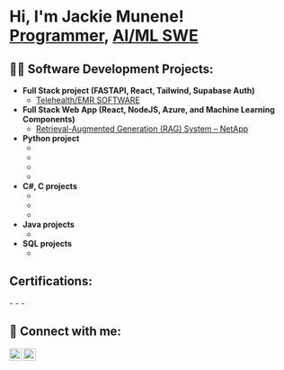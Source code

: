 <h1>Hi, I'm Jackie Munene! <br/><a href="https://github.com/jmunen">Programmer</a>, <a href="www.linkedin.com/in/jackline-m-18b6051a0">AI/ML SWE</a>

<h2>👨‍💻 Software Development Projects:</h2>

- <b>Full Stack project (FASTAPI, React, Tailwind, Supabase Auth)</b>
  - [Telehealth/EMR SOFTWARE](https://github.com/jmunen/emr-telehealth-mvp])
- <b>Full Stack Web App (React, NodeJS, Azure, and Machine Learning Components)</b>
  - [Retrieval-Augmented Generation (RAG) System – NetApp
](https://github.com/haigshiroz/rag-project.git])
- <b>Python project</b>
  - [](https://github.com/jmunen/..)
  - [](https://github.com/jmunen/..)
  - [](https://github.com/jmunen/..)
  - [](https://github.com/jmunen/..)
- <b>C#, C projects</b>
  - [](https://github.com/jmunen/..)
  - [](https://github.com/jmunen/..)
  - [](https://github.com/jmunen/..)
- <b>Java projects</b>
  - [](https://github.com/jmunen/..)
- <b>SQL projects</b>
  - [](https://github.com/jmunen/..)

<h2>Certifications:</h2>
- 
- 
- 

<h2> 🤳 Connect with me:</h2>

[<img align="left" alt="JackieMunene | LinkedIn" width="22px" src="https://cdn.jsdelivr.net/npm/simple-icons@v3/icons/linkedin.svg" />][linkedin]
[<img align="left" alt="JackieMunene| Instagram" width="22px" src="https://cdn.jsdelivr.net/npm/simple-icons@v3/icons/instagram.svg" />][instagram]

[instagram]: https://www.instagram.com/scrubstosoftware/
[linkedin]: https://linkedin.com/in/jackline-m-18b6051a0

<!--
**jmunen/jmunen** is a ✨ _special_ ✨ repository because its `README.md` (this file) appears on your GitHub profile.

Here are some ideas to get you started:

- 🔭 I’m currently working on ...
- 🌱 I’m currently learning ...
- 👯 I’m looking to collaborate on ...
- 🤔 I’m looking for help with ...
- 💬 Ask me about ...
- 📫 How to reach me: ...
- 😄 Pronouns: ...
- ⚡ Fun fact: ...
-->
